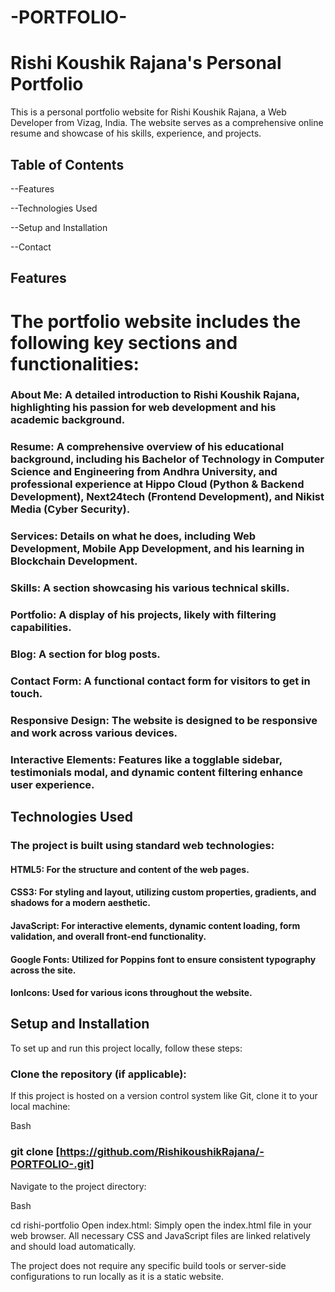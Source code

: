 # -PORTFOLIO-
# Rishi Koushik Rajana's Personal Portfolio
This is a personal portfolio website for Rishi Koushik Rajana, a Web Developer from Vizag, India. The website serves as a comprehensive online resume and showcase of his skills, experience, and projects.

## Table of Contents

--Features

--Technologies Used

--Setup and Installation

--Contact

## Features

# The portfolio website includes the following key sections and functionalities:

### About Me: A detailed introduction to Rishi Koushik Rajana, highlighting his passion for web development and his academic background.

### Resume: A comprehensive overview of his educational background, including his Bachelor of Technology in Computer Science and Engineering from Andhra University, and professional experience at Hippo Cloud (Python & Backend Development), Next24tech (Frontend Development), and Nikist Media (Cyber Security).

### Services: Details on what he does, including Web Development, Mobile App Development, and his learning in Blockchain Development.

### Skills: A section showcasing his various technical skills.

### Portfolio: A display of his projects, likely with filtering capabilities.

### Blog: A section for blog posts.

### Contact Form: A functional contact form for visitors to get in touch.

### Responsive Design: The website is designed to be responsive and work across various devices.

### Interactive Elements: Features like a togglable sidebar, testimonials modal, and dynamic content filtering enhance user experience.

## Technologies Used

### The project is built using standard web technologies:

#### HTML5: For the structure and content of the web pages.

#### CSS3: For styling and layout, utilizing custom properties, gradients, and shadows for a modern aesthetic.

#### JavaScript: For interactive elements, dynamic content loading, form validation, and overall front-end functionality.

#### Google Fonts: Utilized for Poppins font to ensure consistent typography across the site.

#### IonIcons: Used for various icons throughout the website.

## Setup and Installation
To set up and run this project locally, follow these steps:

### Clone the repository (if applicable):
If this project is hosted on a version control system like Git, clone it to your local machine:

Bash

### git clone [https://github.com/RishikoushikRajana/-PORTFOLIO-.git]
Navigate to the project directory:

Bash

cd rishi-portfolio
Open index.html:
Simply open the index.html file in your web browser. All necessary CSS and JavaScript files are linked relatively and should load automatically.

The project does not require any specific build tools or server-side configurations to run locally as it is a static website.

